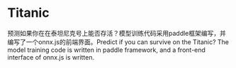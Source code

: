 # Titanic
预测如果你在在泰坦尼克号上能否存活？模型训练代码采用paddle框架编写，并编写了一个onnx.js的前端界面。Predict if you can survive on the Titanic? The model training code is written in paddle framework, and a front-end interface of onnx.js is written. 
